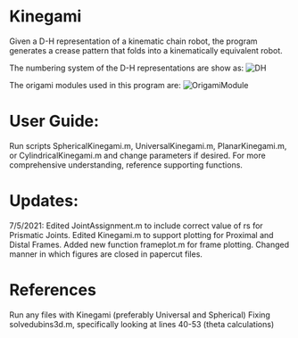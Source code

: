 # Kinegami
Given a D-H representation of a kinematic chain robot, the program generates a crease pattern that folds into a kinematically equivalent robot.

The numbering system of the D-H representations are show as:
![DH](https://user-images.githubusercontent.com/50150425/129768985-ef83cde7-f979-4d99-b40f-8e7e3fab6ecf.png)

The origami modules used in this program are:
![OrigamiModule](https://user-images.githubusercontent.com/50150425/129769452-96a78ed9-5819-4436-8d91-4290fb1ca38f.png)


# User Guide:
Run scripts SphericalKinegami.m, UniversalKinegami.m, PlanarKinegami.m, or CylindricalKinegami.m and change parameters if desired. For more comprehensive understanding, reference supporting functions.

# Updates:
7/5/2021:
Edited JointAssignment.m to include correct value of rs for Prismatic Joints.
Edited Kinegami.m to support plotting for Proximal and Distal Frames. Added new function frameplot.m for frame plotting. Changed manner in which figures are closed in papercut files.

# References
Run any files with Kinegami (preferably Universal and Spherical)
Fixing solvedubins3d.m, specifically looking at lines 40-53 (theta calculations)
